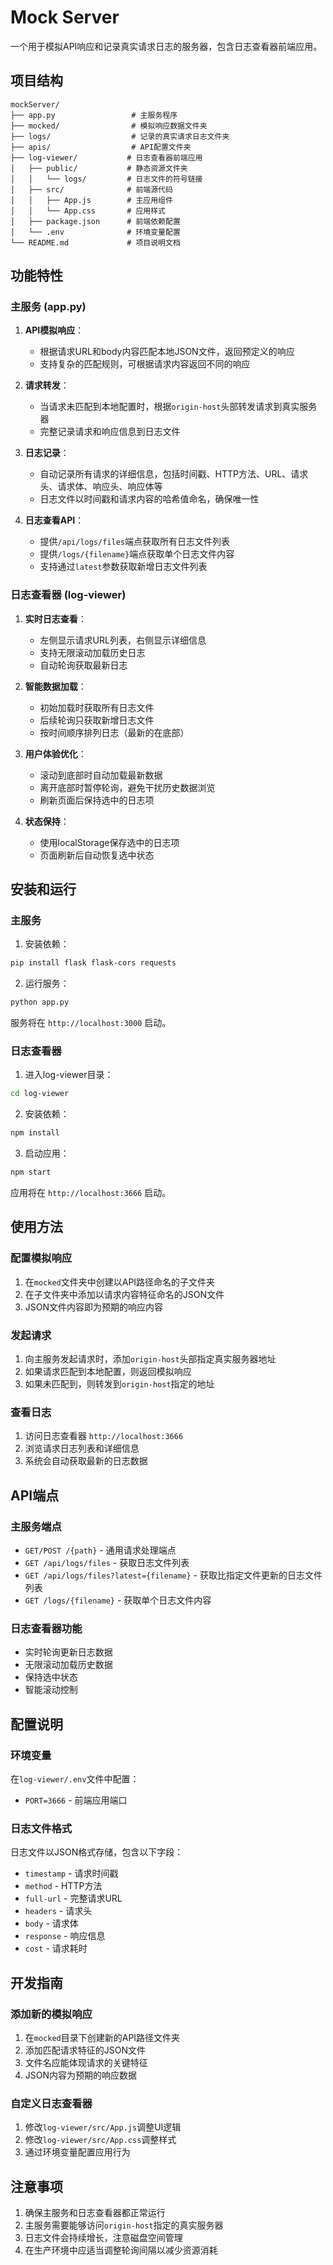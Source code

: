 # Mock Server

一个用于模拟API响应和记录真实请求日志的服务器，包含日志查看器前端应用。

## 项目结构

```
mockServer/
├── app.py                 # 主服务程序
├── mocked/                # 模拟响应数据文件夹
├── logs/                  # 记录的真实请求日志文件夹
├── apis/                  # API配置文件夹
├── log-viewer/           # 日志查看器前端应用
│   ├── public/           # 静态资源文件夹
│   │   └── logs/         # 日志文件的符号链接
│   ├── src/              # 前端源代码
│   │   ├── App.js        # 主应用组件
│   │   └── App.css       # 应用样式
│   ├── package.json      # 前端依赖配置
│   └── .env              # 环境变量配置
└── README.md             # 项目说明文档
```

## 功能特性

### 主服务 (app.py)
1. **API模拟响应**：
   - 根据请求URL和body内容匹配本地JSON文件，返回预定义的响应
   - 支持复杂的匹配规则，可根据请求内容返回不同的响应

2. **请求转发**：
   - 当请求未匹配到本地配置时，根据`origin-host`头部转发请求到真实服务器
   - 完整记录请求和响应信息到日志文件

3. **日志记录**：
   - 自动记录所有请求的详细信息，包括时间戳、HTTP方法、URL、请求头、请求体、响应头、响应体等
   - 日志文件以时间戳和请求内容的哈希值命名，确保唯一性

4. **日志查看API**：
   - 提供`/api/logs/files`端点获取所有日志文件列表
   - 提供`/logs/{filename}`端点获取单个日志文件内容
   - 支持通过`latest`参数获取新增日志文件列表

### 日志查看器 (log-viewer)
1. **实时日志查看**：
   - 左侧显示请求URL列表，右侧显示详细信息
   - 支持无限滚动加载历史日志
   - 自动轮询获取最新日志

2. **智能数据加载**：
   - 初始加载时获取所有日志文件
   - 后续轮询只获取新增日志文件
   - 按时间顺序排列日志（最新的在底部）

3. **用户体验优化**：
   - 滚动到底部时自动加载最新数据
   - 离开底部时暂停轮询，避免干扰历史数据浏览
   - 刷新页面后保持选中的日志项

4. **状态保持**：
   - 使用localStorage保存选中的日志项
   - 页面刷新后自动恢复选中状态

## 安装和运行

### 主服务

1. 安装依赖：
```bash
pip install flask flask-cors requests
```

2. 运行服务：
```bash
python app.py
```

服务将在 `http://localhost:3000` 启动。

### 日志查看器

1. 进入log-viewer目录：
```bash
cd log-viewer
```

2. 安装依赖：
```bash
npm install
```

3. 启动应用：
```bash
npm start
```

应用将在 `http://localhost:3666` 启动。

## 使用方法

### 配置模拟响应

1. 在`mocked`文件夹中创建以API路径命名的子文件夹
2. 在子文件夹中添加以请求内容特征命名的JSON文件
3. JSON文件内容即为预期的响应内容

### 发起请求

1. 向主服务发起请求时，添加`origin-host`头部指定真实服务器地址
2. 如果请求匹配到本地配置，则返回模拟响应
3. 如果未匹配到，则转发到`origin-host`指定的地址

### 查看日志

1. 访问日志查看器 `http://localhost:3666`
2. 浏览请求日志列表和详细信息
3. 系统会自动获取最新的日志数据

## API端点

### 主服务端点

- `GET/POST /{path}` - 通用请求处理端点
- `GET /api/logs/files` - 获取日志文件列表
- `GET /api/logs/files?latest={filename}` - 获取比指定文件更新的日志文件列表
- `GET /logs/{filename}` - 获取单个日志文件内容

### 日志查看器功能

- 实时轮询更新日志数据
- 无限滚动加载历史数据
- 保持选中状态
- 智能滚动控制

## 配置说明

### 环境变量

在`log-viewer/.env`文件中配置：
- `PORT=3666` - 前端应用端口

### 日志文件格式

日志文件以JSON格式存储，包含以下字段：
- `timestamp` - 请求时间戳
- `method` - HTTP方法
- `full-url` - 完整请求URL
- `headers` - 请求头
- `body` - 请求体
- `response` - 响应信息
- `cost` - 请求耗时

## 开发指南

### 添加新的模拟响应

1. 在`mocked`目录下创建新的API路径文件夹
2. 添加匹配请求特征的JSON文件
3. 文件名应能体现请求的关键特征
4. JSON内容为预期的响应数据

### 自定义日志查看器

1. 修改`log-viewer/src/App.js`调整UI逻辑
2. 修改`log-viewer/src/App.css`调整样式
3. 通过环境变量配置应用行为

## 注意事项

1. 确保主服务和日志查看器都正常运行
2. 主服务需要能够访问`origin-host`指定的真实服务器
3. 日志文件会持续增长，注意磁盘空间管理
4. 在生产环境中应适当调整轮询间隔以减少资源消耗